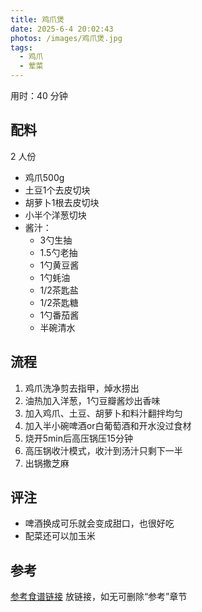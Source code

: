 ```yaml
---
title: 鸡爪煲
date: 2025-6-4 20:02:43
photos: /images/鸡爪煲.jpg
tags:
  - 鸡爪
  - 荤菜
---
```


用时：40 分钟

## 配料

2 人份

- 鸡爪500g
- 土豆1个去皮切块
- 胡萝卜1根去皮切块
- 小半个洋葱切块
- 酱汁：
  - 3勺生抽
  - 1.5勺老抽
  - 1勺黄豆酱
  - 1勺蚝油
  - 1/2茶匙盐
  - 1/2茶匙糖
  - 1勺番茄酱
  - 半碗清水

<!--more-->

## 流程

1. 鸡爪洗净剪去指甲，焯水捞出
2. 油热加入洋葱，1勺豆瓣酱炒出香味
3. 加入鸡爪、土豆、胡萝卜和料汁翻拌均匀
4. 加入半小碗啤酒or白葡萄酒和开水没过食材
5. 烧开5min后高压锅压15分钟
6. 高压锅收汁模式，收汁到汤汁只剩下一半
7. 出锅撒芝麻

## 评注

- 啤酒换成可乐就会变成甜口，也很好吃
- 配菜还可以加玉米

## 参考

[参考食谱链接](http://xhslink.com/a/AYZSjPpHgXaeb "打开参考链接") 放链接，如无可删除“参考”章节